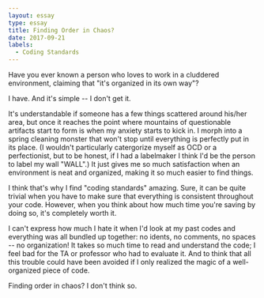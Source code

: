 ```yaml
---
layout: essay
type: essay
title: Finding Order in Chaos?
date: 2017-09-21
labels:
  - Coding Standards
---
```



Have you ever known a person who loves to work in a cluddered environment, claiming that "it's organized in its own way"?

I have. And it's simple -- I don't get it.

It's understandable if someone has a few things scattered around his/her area, but once it reaches the point where mountains of questionable artifacts start to form is when my anxiety starts to kick in. I morph into a spring cleaning monster that won't stop until everything is perfectly put in its place. (I wouldn't particularly catergorize myself as OCD or a perfectionist, but to be honest, if I had a labelmaker I think I'd be the person to label my wall "WALL".) It just gives me so much satisfaction when an environment is neat and organized, making it so much easier to find things.  

I think that's why I find "coding standards" amazing. Sure, it can be quite trivial when you have to make sure that everything is consistent throughout your code. However, when you think about how much time you're saving by doing so, it's completely worth it. 

I can't express how much I hate it when I'd look at my past codes and everything was all bundled up together: no idents, no comments, no spaces -- no organization! It takes so much time to read and understand the code; I feel bad for the TA or professor who had to evaluate it. And to think that all this trouble could have been avoided if I only realized the magic of a well-organized piece of code. 

Finding order in chaos? I don't think so. 


